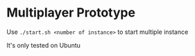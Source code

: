 # Multiplayer Prototype

Use `./start.sh <number of instance>` to start multiple instance

It's only tested on Ubuntu

